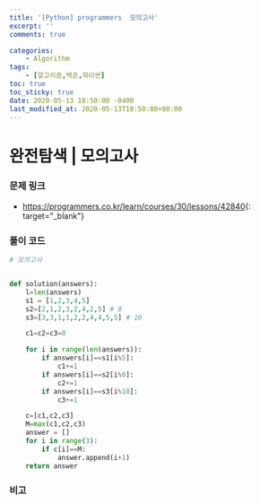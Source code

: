 ```yaml
---
title: '[Python] programmers  모의고사'
excerpt: ''
comments: true

categories:
    - Algorithm
tags:
    - [알고리즘,백준,파이썬]
toc: true
toc_sticky: true
date: 2020-05-13 18:50:00 -0400
last_modified_at: 2020-05-13T18:50:00+08:00
---
```


# 완전탐색 | 모의고사

### 문제 링크

-   <https://programmers.co.kr/learn/courses/30/lessons/42840>{: target="\_blank"}

### 풀이 코드

```python
# 모의고사


def solution(answers):
    l=len(answers)
    s1 = [1,2,3,4,5]
    s2=[2,1,2,3,2,4,2,5] # 8
    s3=[3,3,1,1,2,2,4,4,5,5] # 10

    c1=c2=c3=0

    for i in range(len(answers)):
        if answers[i]==s1[i%5]:
            c1+=1
        if answers[i]==s2[i%8]:
            c2+=1
        if answers[i]==s3[i%10]:
            c3+=1

    c=[c1,c2,c3]
    M=max(c1,c2,c3)
    answer = []
    for i in range(3):
        if c[i]==M:
            answer.append(i+1)
    return answer
```

### 비고
